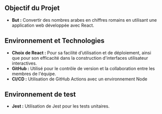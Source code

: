 ## Objectif du Projet
- **But :** Convertir des nombres arabes en chiffres romains en utilisant une application web développée avec React.

## Environnement et Technologies
- **Choix de React :** Pour sa facilité d’utilisation et de déploiement, ainsi que pour son efficacité dans la construction d'interfaces utilisateur interactives.
- **GitHub :** Utilisé pour le contrôle de version et la collaboration entre les membres de l'équipe.
- **CI/CD :** Utilisation de GitHub Actions avec un environnement Node

## Environnement de test
- **Jest :** Utilisation de Jest pour les tests unitaires.